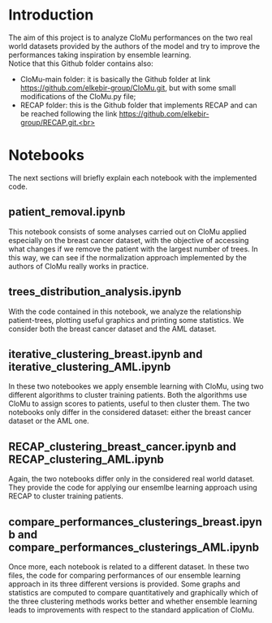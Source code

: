 # Introduction
The aim of this project is to analyze CloMu performances on the two real world datasets provided by the authors of the model and try to improve the performances taking inspiration by ensemble learning.<br>
Notice that this Github folder contains also:
- CloMu-main folder: it is basically the Github folder at link https://github.com/elkebir-group/CloMu.git, but with some small modifications of the CloMu.py file;
- RECAP folder: this is the Github folder that implements RECAP and can be reached following the link https://github.com/elkebir-group/RECAP.git.<br>

# Notebooks
The next sections will briefly explain each notebook with the implemented code.

## patient_removal.ipynb
This notebook consists of some analyses carried out on CloMu applied especially on the breast cancer dataset, with the objective of accessing what changes if we remove the patient with the largest number of trees. In this way, we can see if the normalization approach implemented by the authors of CloMu really works in practice.

## trees_distribution_analysis.ipynb
With the code contained in this notebook, we analyze the relationship patient-trees, plotting useful graphics and printing some statistics. We consider both the breast cancer dataset and the AML dataset.

## iterative_clustering_breast.ipynb and iterative_clustering_AML.ipynb
In these two notebookes we apply ensemble learning with CloMu, using two different algorithms to cluster training patients. Both the algorithms use CloMu to assign scores to patients, useful to then cluster them. The two notebooks only differ in the considered dataset: either the breast cancer dataset or the AML one.

## RECAP_clustering_breast_cancer.ipynb and RECAP_clustering_AML.ipynb
Again, the two notebooks differ only in the considered real world dataset. They provide the code for applying our ensemlbe learning approach using RECAP to cluster training patients.

## compare_performances_clusterings_breast.ipynb and compare_performances_clusterings_AML.ipynb
Once more, each notebook is related to a different dataset. In these two files, the code for comparing performances of our ensemble learning approach in its three different versions is provided. Some graphs and statistics are computed to compare quantitatively and graphically which of the three clustering methods works better and whether ensemble learning leads to improvements with respect to the standard application of CloMu.
